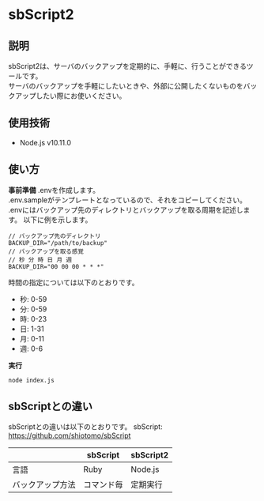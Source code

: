 # sbScript2

##  説明
sbScript2は、サーバのバックアップを定期的に、手軽に、行うことができるツールです。  
サーバのバックアップを手軽にしたいときや、外部に公開したくないものをバックアップしたい際にお使いください。

## 使用技術
- Node.js v10.11.0

## 使い方
__事前準備__
.envを作成します。  
.env.sampleがテンプレートとなっているので、それをコピーしてください。  
.envにはバックアップ先のディレクトリとバックアップを取る周期を記述します。
以下に例を示します。
```
// バックアップ先のディレクトリ
BACKUP_DIR="/path/to/backup"
// バックアップを取る感覚
// 秒 分 時 日 月 週
BACKUP_DIR="00 00 00 * * *"
```
時間の指定については以下のとおりです。
- 秒: 0-59
- 分: 0-59
- 時: 0-23
- 日: 1-31
- 月: 0-11
- 週: 0-6

__実行__
```
node index.js
```

## sbScriptとの違い
sbScriptとの違いは以下のとおりです。 
sbScript: https://github.com/shiotomo/sbScript

|              |sbScript|sbScript2|
|--------------|--------|---------|
|言語           |Ruby    |Node.js  |
|バックアップ方法 |コマンド毎 |定期実行 |
